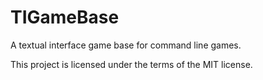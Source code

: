 TIGameBase
==========

A textual interface game base for command line games.

This project is licensed under the terms of the MIT license.